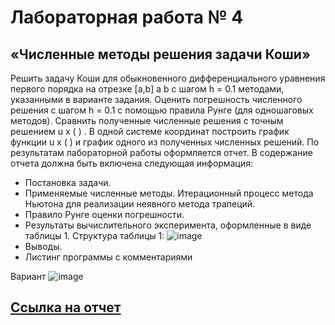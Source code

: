# Лабораторная работа № 4
## «Численные методы решения задачи Коши»

Решить задачу Коши для обыкновенного дифференциального уравнения первого порядка на
отрезке [a,b] a b с шагом h = 0.1 методами, указанными в варианте задания. Оценить погрешность
численного решения с шагом h = 0.1 с помощью правила Рунге (для одношаговых методов).
Сравнить полученные численные решения с точным решением u x ( ) . В одной системе координат построить график функции u x ( ) и график одного из полученных численных решений.
По результатам лабораторной работы оформляется отчет. В содержание отчета должна
быть включена следующая информация:
- Постановка задачи.
- Применяемые численные методы. Итерационный процесс метода Ньютона для реализации неявного метода трапеций.
- Правило Рунге оценки погрешности.
- Результаты вычислительного эксперимента, оформленные в виде таблицы 1.
Структура таблицы 1:
![image](https://github.com/tafoiji/Cauchy_problem_mehtods/assets/126417382/1b370f66-0315-4807-a77f-0ed0d333cd1a)
- Выводы.
- Листинг программы с комментариями

Вариант
![image](https://github.com/tafoiji/Cauchy_problem_mehtods/assets/126417382/1700b6df-fe35-4a4e-b64f-eaed96f4f9d0)

## [Ссылка на отчет](report.docx)
